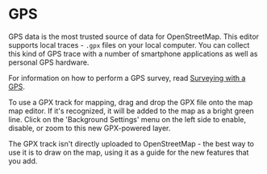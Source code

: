 # GPS

GPS data is the most trusted source of data for OpenStreetMap. This editor
supports local traces - `.gpx` files on your local computer. You can collect
this kind of GPS trace with a number of smartphone applications as well as
personal GPS hardware.

For information on how to perform a GPS survey, read
[Surveying with a GPS](http://learnosm.org/en/beginner/using-gps/).

To use a GPX track for mapping, drag and drop the GPX file onto the map map
editor. If it's recognized, it will be added to the map as a bright green
line. Click on the 'Background Settings' menu on the left side to enable,
disable, or zoom to this new GPX-powered layer.

The GPX track isn't directly uploaded to OpenStreetMap - the best way to
use it is to draw on the map, using it as a guide for the new features that
you add.
